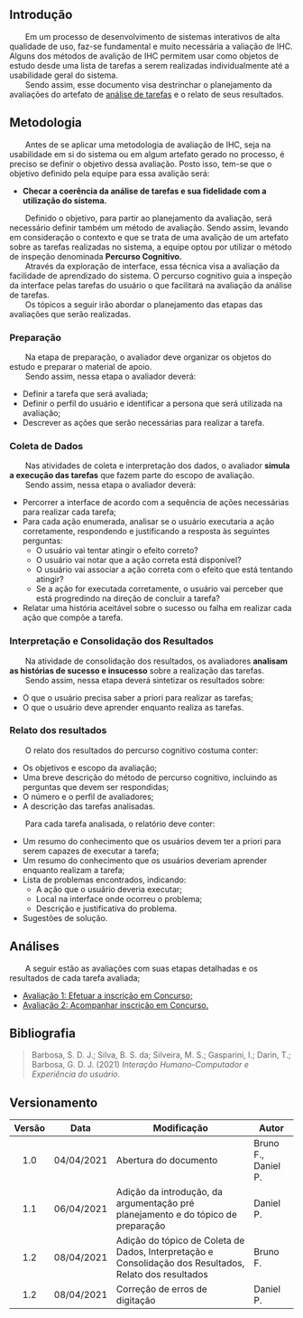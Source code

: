 ## Introdução
&emsp;&emsp;Em um processo de desenvolvimento de sistemas interativos de alta qualidade de uso, faz-se fundamental e muito necessária a valiação de IHC. Alguns dos métodos de avalição de IHC permitem usar como objetos de estudo desde uma lista de tarefas a serem realizadas individualmente até a usabilidade geral do sistema.<br>
&emsp;&emsp;Sendo assim, esse documento visa destrinchar o planejamento da avaliações do artefato de [análise de tarefas](../../../analise-de-requisitos/analise-de-tarefas.md) e o relato de seus resultados.

## Metodologia
&emsp;&emsp;Antes de se aplicar uma metodologia de avaliação de IHC, seja na usabilidade em si do sistema ou em algum artefato gerado no processo, é preciso se definir o objetivo dessa avaliação. Posto isso, tem-se que o objetivo definido pela equipe para essa avalição será: 

- **Checar a coerência da análise de tarefas e sua fidelidade com a utilização do sistema.**

&emsp;&emsp;Definido o objetivo, para partir ao planejamento da avaliação, será necessário definir também um método de avaliação. Sendo assim, levando em consideração o contexto e que se trata de uma avalição de um artefato sobre as tarefas realizadas no sistema, a equipe optou por utilizar o método de inspeção denominada __Percurso Cognitivo.__<br>
&emsp;&emsp;Através da exploração de interface, essa técnica visa a avaliação da facilidade de aprendizado do sistema. O percurso cognitivo guia a inspeção da interface pelas tarefas do usuário o que facilitará na avaliação da análise de tarefas.<br>
&emsp;&emsp;Os tópicos a seguir irão abordar o planejamento das etapas das avaliações que serão realizadas.

### Preparação
&emsp;&emsp;Na etapa de preparação, o avaliador deve organizar os objetos do estudo e preparar o material de apoio.<br>
&emsp;&emsp;Sendo assim, nessa etapa o avaliador deverá:

- Definir a tarefa que será avaliada;
- Definir o perfil do usuário e identificar a persona que será utilizada na avaliação;
- Descrever as ações que serão necessárias para realizar a tarefa.

### Coleta de Dados
&emsp;&emsp;Nas atividades de coleta e interpretação dos dados, o avaliador **simula a execução das tarefas** que fazem parte do escopo de avaliação.<br>
&emsp;&emsp;Sendo assim, nessa etapa o avaliador deverá:

- Percorrer a interface de acordo com a sequência de ações necessárias para realizar cada tarefa;
- Para cada ação enumerada, analisar se o usuário executaria a ação corretamente, respondendo e justificando a resposta às seguintes perguntas:
    - O usuário vai tentar atingir o efeito correto?
    - O usuário vai notar que a ação correta está disponı́vel?
    - O usuário vai associar a ação correta com o efeito que está tentando atingir?
    - Se a ação for executada corretamente, o usuário vai perceber que está progredindo na direção de concluir a tarefa?
- Relatar uma história aceitável sobre o sucesso ou falha em realizar cada ação que compõe a tarefa.

### Interpretação e Consolidação dos Resultados
&emsp;&emsp;Na atividade de consolidação dos resultados, os avaliadores **analisam as histórias de sucesso e insucesso** sobre a realização das tarefas.<br>
&emsp;&emsp;Sendo assim, nessa etapa deverá sintetizar os resultados sobre:

- O que o usuário precisa saber a priori para realizar as tarefas;
- O que o usuário deve aprender enquanto realiza as tarefas.

### Relato dos resultados
&emsp;&emsp;O relato dos resultados do percurso cognitivo costuma conter:<br>

- Os objetivos e escopo da avaliação;
- Uma breve descrição do método de percurso cognitivo, incluindo as perguntas que devem ser respondidas;
- O número e o perfil de avaliadores;
- A descrição das tarefas analisadas.<br>

&emsp;&emsp;Para cada tarefa analisada, o relatório deve conter:<br>

- Um resumo do conhecimento que os usuários devem ter a priori para serem capazes de executar a
tarefa;
- Um resumo do conhecimento que os usuários deveriam aprender enquanto realizam a tarefa;
- Lista de problemas encontrados, indicando:
    - A ação que o usuário deveria executar;
    - Local na interface onde ocorreu o problema;
    - Descrição e justificativa do problema.
- Sugestões de solução.
 
## Análises
&emsp;&emsp;A seguir estão as avaliações com suas etapas detalhadas e os resultados de cada tarefa avaliada;

- [Avaliação 1: Efetuar a inscrição em Concurso;](avaliacao-efetua.md)
- [Avaliação 2: Acompanhar inscrição em Concurso.](avaliacao-acompanha.md)

## Bibliografia
> Barbosa, S. D. J.; Silva, B. S. da; Silveira, M. S.; Gasparini, I.; Darin, T.; Barbosa, G. D. J. (2021) *Interação Humano-Computador e Experiência do usuário.*
## Versionamento

|Versão|Data|Modificação|Autor|
|:-:|--|--|--|
|1.0|04/04/2021|Abertura do documento| Bruno F., Daniel P. |
|1.1|06/04/2021|Adição da introdução, da argumentação pré planejamento e do tópico de preparação| Daniel P. |
|1.2|08/04/2021|Adição do tópico de Coleta de Dados, Interpretação e Consolidação dos Resultados, Relato dos resultados| Bruno F. |
|1.2|08/04/2021|Correção de erros de digitação| Daniel P. |

